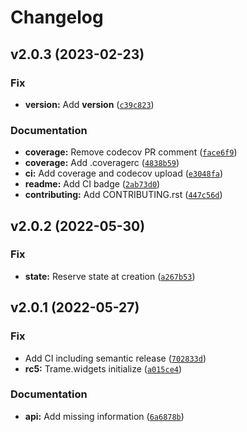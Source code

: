 # Changelog

<!--next-version-placeholder-->

## v2.0.3 (2023-02-23)
### Fix
* **version:** Add __version__ ([`c39c823`](https://github.com/Kitware/trame-vega/commit/c39c8237fea83d9df3b2603e1ba92cca3ebad3fa))

### Documentation
* **coverage:** Remove codecov PR comment ([`face6f9`](https://github.com/Kitware/trame-vega/commit/face6f925e182f38efa73355f366b6924cb7f2cd))
* **coverage:** Add .coveragerc ([`4838b59`](https://github.com/Kitware/trame-vega/commit/4838b594d9716a0b70ecd1f36d232fdf559aea71))
* **ci:** Add coverage and codecov upload ([`e3048fa`](https://github.com/Kitware/trame-vega/commit/e3048fad41f002b4b43b9891d566bdbb04200650))
* **readme:** Add CI badge ([`2ab73d0`](https://github.com/Kitware/trame-vega/commit/2ab73d02c33e51f472d488582a85a83eddc1acb3))
* **contributing:** Add CONTRIBUTING.rst ([`447c56d`](https://github.com/Kitware/trame-vega/commit/447c56d69911d76c912490c3da2fee639bce9455))

## v2.0.2 (2022-05-30)
### Fix
* **state:** Reserve state at creation ([`a267b53`](https://github.com/Kitware/trame-vega/commit/a267b53d0bf9e73593a83f53c1b04f432d3d8153))

## v2.0.1 (2022-05-27)
### Fix
* Add CI including semantic release ([`702833d`](https://github.com/Kitware/trame-vega/commit/702833da5e25ae49b489d2ec7c131db9093370ac))
* **rc5:** Trame.widgets initialize ([`a015ce4`](https://github.com/Kitware/trame-vega/commit/a015ce4f1f8cddb4407cf3e79b2521810780ce54))

### Documentation
* **api:** Add missing information ([`6a6878b`](https://github.com/Kitware/trame-vega/commit/6a6878bb80e3c51471fce88c69a8b62450c91822))
